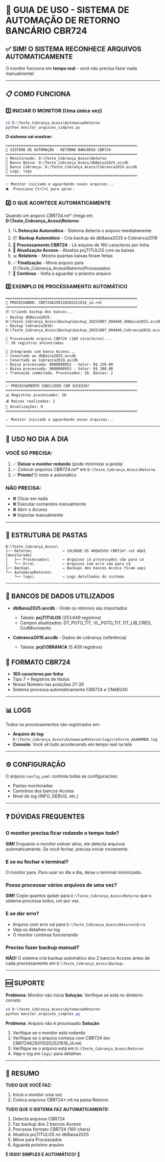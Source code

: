 # 🚀 GUIA DE USO - SISTEMA DE AUTOMAÇÃO DE RETORNO BANCÁRIO CBR724

## ✅ SIM! O SISTEMA RECONHECE ARQUIVOS AUTOMATICAMENTE

O monitor funciona em **tempo real** - você não precisa fazer nada manualmente!

---

## 📋 COMO FUNCIONA

### 1️⃣ INICIAR O MONITOR (Uma única vez)

```powershell
cd D:\Teste_Cobrança_Acess\AutomacaoRetorno
python monitor_arquivos_simples.py
```

**O sistema vai mostrar:**
```
============================================================
🏦 SISTEMA DE AUTOMAÇÃO - RETORNO BANCÁRIO CBR724
============================================================
📁 Monitorando: D:\Teste_Cobrança_Acess\Retorno
💾 Banco Baixa: D:/Teste_Cobrança_Acess/dbBaixa2025.accdb
💾 Banco Cobrança: D:/Teste_Cobrança_Acess/Cobranca2019.accdb
📝 Logs: logs
============================================================

✅ Monitor iniciado e aguardando novos arquivos...
⏹️  Pressione Ctrl+C para parar.
```

### 2️⃣ O QUE ACONTECE AUTOMATICAMENTE

Quando um arquivo **CBR724*.ret** chega em **D:\Teste_Cobrança_Acess\Retorno**:

1. 🔍 **Detecção Automática** - Sistema detecta o arquivo imediatamente
2. 📦 **Backup Automático** - Cria backup de dbBaixa2025 e Cobranca2019
3. 📄 **Processamento CBR724** - Lê arquivo de 160 caracteres por linha
4. 💾 **Atualização Access** - Atualiza pcjTITULOS com as baixas
5. 📊 **Relatório** - Mostra quantas baixas foram feitas
6. ✅ **Finalização** - Move arquivo para D:\Teste_Cobrança_Acess\Retorno\Processados
7. 🔄 **Continua** - Volta a aguardar o próximo arquivo

### 3️⃣ EXEMPLO DE PROCESSAMENTO AUTOMÁTICO

```
============================================================
🔄 PROCESSANDO: CBR7246250110202521616_id.ret
============================================================
📦 Criando backup dos bancos...
✓ Backup dbBaixa2025: D:\Teste_Cobrança_Acess\Backup\backup_20251007_094640_dbBaixa2025.accdb
✓ Backup Cobranca2019: D:\Teste_Cobrança_Acess\Backup\backup_20251007_094640_Cobranca2019.accdb

📄 Processando arquivo CBR724 (160 caracteres)...
✅ 10 registros encontrados

💾 Integrando com banco Access...
✓ Conectado ao dbBaixa2025.accdb
✓ Conectado ao Cobranca2019.accdb
✓ Baixa processada: 0000008952 - Valor: R$ 150.00
✓ Baixa processada: 0000008953 - Valor: R$ 200.00
✓ Transação commitada. Processados: 10, Baixas: 2

============================================================
✅ PROCESSAMENTO CONCLUÍDO COM SUCESSO!
============================================================
📊 Registros processados: 10
💰 Baixas realizadas: 2
🔄 Atualizações: 0
============================================================

✅ Monitor iniciado e aguardando novos arquivos...
```

---

## 🎯 USO NO DIA A DIA

### VOCÊ SÓ PRECISA:

1. ✅ **Deixar o monitor rodando** (pode minimizar a janela)
2. ✅ **Colocar arquivos CBR724*.ret** em `D:\Teste_Cobrança_Acess\Retorno`
3. ✅ **Pronto!** O resto é automático

### NÃO PRECISA:

- ❌ Clicar em nada
- ❌ Executar comandos manualmente
- ❌ Abrir o Access
- ❌ Importar manualmente

---

## 📁 ESTRUTURA DE PASTAS

```
D:\Teste_Cobrança_Acess\
├── Retorno\              ← COLOQUE OS ARQUIVOS CBR724*.ret AQUI (monitorada)
│   ├── Processados\      ← Arquivos já processados vão para cá
│   └── Erro\             ← Arquivos com erro vão para cá
├── Backup\               ← Backups dos bancos Access ficam aqui
└── AutomacaoRetorno\
    └── logs\             ← Logs detalhados do sistema
```

---

## 🔧 BANCOS DE DADOS UTILIZADOS

- **dbBaixa2025.accdb** - Onde os retornos são importados
  - Tabela: **pcjTITULOS** (253.649 registros)
  - Campos atualizados: DT_PGTO_TIT, VL_PGTO_TIT, DT_LIB_CRED, CodMovimento
  
- **Cobranca2019.accdb** - Dados de cobrança (referência)
  - Tabela: **pcjCOBRANCA** (5.409 registros)

## 📄 FORMATO CBR724

- **160 caracteres por linha**
- Tipo 7 = Registros de títulos
- Nosso Número nas posições 21-30
- Sistema processa automaticamente CBR724 e CNAB240

---

## 📊 LOGS

Todos os processamentos são registrados em:
- **Arquivo de log**: `D:\Teste_Cobrança_Acess\AutomacaoRetorno\logs\retorno_AAAAMMDD.log`
- **Console**: Você vê tudo acontecendo em tempo real na tela

---

## ⚙️ CONFIGURAÇÃO

O arquivo `config.yaml` controla todas as configurações:
- Pastas monitoradas
- Caminhos dos bancos Access
- Nível de log (INFO, DEBUG, etc.)

---

## ❓ DÚVIDAS FREQUENTES

### O monitor precisa ficar rodando o tempo todo?
**SIM!** Enquanto o monitor estiver ativo, ele detecta arquivos automaticamente.
Se você fechar, precisa iniciar novamente.

### E se eu fechar o terminal?
O monitor para. Para usar no dia a dia, deixe o terminal minimizado.

### Posso processar vários arquivos de uma vez?
**SIM!** Copie quantos quiser para `D:\Teste_Cobrança_Acess\Retorno` que o sistema
processa todos, um por vez.

### E se der erro?
- Arquivo com erro vai para `D:\Teste_Cobrança_Acess\Retorno\Erro`
- Veja os detalhes no log
- O monitor continua funcionando

### Preciso fazer backup manual?
**NÃO!** O sistema cria backup automático dos 2 bancos Access antes de cada
processamento em `D:\Teste_Cobrança_Acess\Backup`.

---

## 🆘 SUPORTE

**Problema**: Monitor não inicia
**Solução**: Verifique se está no diretório correto:
```powershell
cd D:\Teste_Cobrança_Acess\AutomacaoRetorno
python monitor_arquivos_simples.py
```

**Problema**: Arquivo não é processado
**Solução**: 
1. Verifique se o monitor está rodando
2. Verifique se o arquivo começa com CBR724 (ex: CBR7246250110202521616_id.ret)
3. Verifique se o arquivo está em `D:\Teste_Cobrança_Acess\Retorno`
4. Veja o log em `logs/` para detalhes

---

## 🎉 RESUMO

**TUDO QUE VOCÊ FAZ:**
1. Inicia o monitor uma vez
2. Coloca arquivos CBR724*.ret na pasta Retorno

**TUDO QUE O SISTEMA FAZ AUTOMATICAMENTE:**
1. Detecta arquivos CBR724
2. Faz backup dos 2 bancos Access
3. Processa formato CBR724 (160 chars)
4. Atualiza pcjTITULOS no dbBaixa2025
5. Move para Processados
6. Aguarda próximo arquivo

**É ISSO! SIMPLES E AUTOMÁTICO! 🚀**
